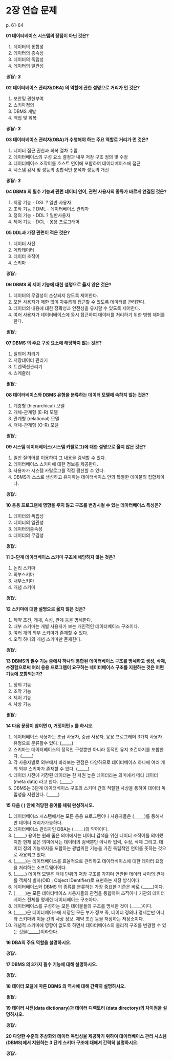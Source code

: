 # 2장 연습 문제

p. 61-64

**01 데이터베이스 시스템의 장점이 아닌 것은?**

1. 데이터의 통합성
2. 데이터의 종속성
3. 데이터의 독립성
4. 데이터의 일관성

***정답 : 3***

**02 데이터베이스 관리자(DBA) 의 역할에 관한 설명으로 거리가 먼 것은?**

1. 보안및 권한부여
2. 스키마정의
3. DBMS 개발
4. 백업 및 회복

***정답 : 3***

**03 데이터베이스 관리자(OBA)가 수행해야 하는 주요 역할로 거리가 먼 것은?**

1. 데이터 집근 권한과 회복 절차 수립
2. 데이터베이스의 구성 요소 결정과 내부 저장 구조 정의 및 수정
3. 데이터베이스 조작어를 호스트 언어에 포함하여 데이터베이스에 접근
4. 시스템 감시 및 성능의 종합적인 분석과 성능의 개선

***정답 : 3***

**04 DBMS 의 필수 기능과 관런 데이터 언어, 관련 사용자의 종류가 바르게 연결된 것은?**

1. 저장 기능 - DSL ? 일반 사용자
2. 조작 기능 ? DML - 데이터베이스 관리자
3. 정의 기능 - DDL ? 일반사용자
4. 제어 기능 - DCL - 옹용 프로그래머

**05 DDL과 가장 관련이 적은 것은?**

1. 데이터 사전
2. 메타데이터
3. 데이터 조작어
4. 스키마

***정답 :***

**06 DBMS 의 제어 기능에 대한 설명으로 옳지 않은 것은?**

1. 데이터의 무결성이 손상되지 않도록 제어한다.
2. 모든 사용자가 제한 없이 자유롭게 접근할 수 있도록 데이터를 관리한다.
3. 데이터의 내용에 대한 정확성과 안전성을 유지할 수 있도록 제어한다.
4. 여러 사용자가 데이터베이스에 동시 접근하여 데이터를 처리하기 위한 병행 제어를 한다.

***정답 :***

**07 DBMS 의 주요 구성 요소에 해당하지 않는 것은?**

1. 질의어 처리기
2. 저장데이터 관리기
3. 트랜잭션관리기
4. 스케줄러

***정답 :***

**08 데이터베이스와 DBMS 유형을 분류하는 데이터 모델에 속하지 않는 것은?**

1. 계층형 (hierarchical) 모델
2. 개체-관계형 (E-R) 모델
3. 관계형 (relational) 모델
4. 객체-관계형 (O-R) 모델

***정답 :***

**09 시스템 데이터베이스(시스템 카탈로그)에 대한 설명으로 옳지 않은 것은?**

1. 일반 질의어를 이용하여 그 내용을 검색할 수 있다.
2. 데이터베이스 스키마에 대한 정보를 제공한다.
3. 사용자가 시스템 카탈로그를 직접 갱신할 수 있다.
4. DBMS가 스스로 생성하고 유지하는 데이터베이스 안의 특별한 테이불의 집합체이다.

***정답 :***

**10 응용 프로그램에 영향을 주지 않고 구조를 변경시컬 수 있는 데아터베이스 특성은?**

1. 데이터의 독립성
2. 데이터의 일관성
3. 데이터의종속성
4. 데이터의 무결성

***정답 :***

**11 3-단계 데이터베이스 스키마 구조에 해당하지 않는 것은?**

1. 논리 스키마
2. 외부스키마
3. 내부스키마
4. 개념 스키마

***정답 :***

**12 스키마에 대한 설명으로 옳지 않은 것은?**

1. 제약 조건, 개체, 속성, 관계 등을 명세한다.
2. 내부 스키마는 개별 사용자가 보는 개인적인 데이터베이스 구조이다.
3. 여러 개의 외부 스키마가 존재할 수 있다.
4. 오직 하나의 개념 스키마만 존재한다.

***정답 :***

**13 DBMS의 필수 기능 중에셔 하나의 통합된 데이터베이스 구조를 명세하고 생성, 삭제, 수정함으로써 여러 응용 프로그램이 요구하는 네이터베이스 구조를 지원하는 것은 어떤 기능에 포함되는가?**

1. 정의 기능
2. 조작 기능
3. 제어 기능
4. 사상 기능

***정답 :***

**14 다음 문장이 참이면 0, 거짓이먼 x 를 하시오.**

1. 데이터베이스 사용자는 초급 사용자, 중급 사용자, 웅용 프로그래머 3가지 사용자 유형으로 분류할수 있다. (_____)
2. 스키마는 데이터베이스의 정적인 구성뿐만 아니라 동적인 유지 조건까지를 포함한다. (_____)
3. 각 사용자별로 외부에서 바라보는 관점은 다양하므로 데이터베이스 하나에 여러 개의 외부 스키마가 존재할 수 있다. (_____)
4. 데이터 사전에 저장된 데이터는 한 차원 높은 데이터라는 의미에서 메타 데이터 (meta data) 라고 한다. (_____)
5. DBMS는 3단계 데이터베이스 구조의 스키마 간의 적절한 사상을 통하여 데이터 독립성을 지원한다. (_____)

**15 다음 ( ) 안에 적당한 용어를 채워 완성하시오.**

1. 데이터베이스 시스템에서는 모든 웅용 프로그램이나 사용자들은 (_____)를 통해서만 데이터 처리가가능하다.
2. 데이터베이스 관리자인 DBA는 (_____)의 약어이다.
3. (_____) 용어는 원래 좁은 의미에서는 데이터 검색을 위한 데이터 조작어를 의미했지만 현재 넓은 의미에서는 데이터의 검색뿐만 아니라 입력, 수정, 삭제 그리고, 데이터 정의 기능까지를 포함하는 광범위한 기능을 가진 독립적인 언어를 뜻하는 것으로 사용되고 있다.
4. (_____)는 데이터베이스를 효율적으로 관리하고 데이터베이스에 대한 데이터 요청을 처리하는 소프트웨어이다.
5. (_____) 데이터 모델은 객체 단위의 저장 구조를 가지며 연관된 데이터 사이의 관계를 객체식 별자(OID ; Object IDentifier)로 표현하는 저장 방식이다.
6. 데이터베이스와 DBMS 의 종류를 분류하는 가장 중요한 기준은 바로 (_____)이다.
7. (_____)는 모든 데아터베이스 사용자들의 관점을 통합하여 조직이나 기관의 데이터베이스 전체를 명세한 데이터베이스 구조아다.
8. 데이터베이스를 구성하는 모든 데이불들의 구조를 명세한 것이 (_____)이다.
9. (_____)은 데이터베이스에 저장된 모든 부가 정보 즉, 데이터 정의나 명세뿐만 아니라 스키마와 이들 간의 사상 정보, 제약 조건 등을 저장하는 저장소이다.
10. 개념적 스키마에 영향이 없도록 하면서 데아터베아스의 물리적 구조를 변경할 수 있는 것을(_____)이라한다.

**16 DBA의 주요 역할을 설명하시오.**

***정답 :***

**17 DBMS 의 3가지 필수 기능에 대해 설명하시오.**

***정답 :***

**18 데이터 모델에 따른 DBMS 의 역사에 대해 간략히 설명하시오.**

***정답 :***

**19 데이터 사전(data dictionary)과 데이터 디렉토리 (data directory)의 차이점을 설명하시오.**

***정답 :***

**20 다양한 수준의 추상화와 테이터 독립성율 제공하기 위하여 대이터베이스 관리 시스템 (DBMS)에서 지원하는 3 단계 스키마 구조에 대해셔 간략히 설명하시오.**

***정답 :***
